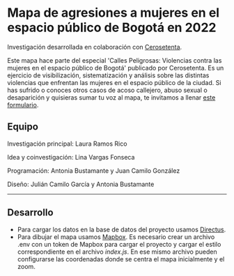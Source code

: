 # Mapa de agresiones a mujeres en el espacio público de Bogotá en 2022

Investigación desarrollada en colaboración con [Cerosetenta](https://cerosetenta.uniandes.edu.co/).

Este mapa hace parte del especial 'Calles Peligrosas: Violencias contra las mujeres en el espacio público de Bogotá' publicado por Cerosetenta. Es un ejercicio de visibilización, sistematización y análisis sobre las distintas violencias que enfrentan las mujeres en el espacio público de la ciudad. Si has sufrido o conoces otros casos de acoso callejero, abuso sexual o desaparición y quisieras sumar tu voz al mapa, te invitamos a llenar [este formulario](https://docs.google.com/forms/d/e/1FAIpQLSfFiJmGgXuFWQVnxVCbr7bRuPkO2DE7k4km-H1_ybgiZ_lN0g/viewform).

## Equipo

Investigación principal: Laura Ramos Rico

Idea y coinvestigación: Lina Vargas Fonseca

Programación: Antonia Bustamante y Juan Camilo González

Diseño: Julián Camilo García y Antonia Bustamante

---

## Desarrollo

- Para cargar los datos en la base de datos del proyecto usamos [Directus](https://directus.io/).
- Para dibujar el mapa usamos [Mapbox](https://www.mapbox.com/). Es necesario crear un archivo .env con un token de Mapbox para cargar el proyecto y cargar el estilo correspondiente en el archivo _index.js_. En ese mismo archivo pueden configurarse las coordenadas donde se centra el mapa inicialmente y el zoom.
